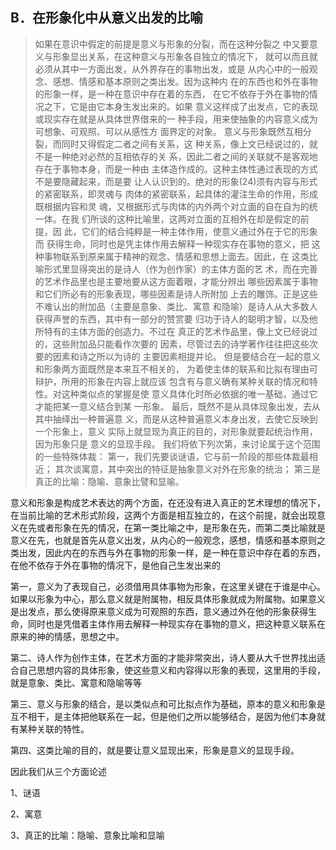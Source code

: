 <h2>B．在形象化中从意义出发的⽐喻</h2><blockquote data-pid="3iTNvXaX">如果在意识中假定的前提是意义与形象的分裂，⽽在这种分裂之 中⼜要意义与形象显出关系，在这种意义与形象各⾃独⽴的情况下， 就可以⽽且就必须从其中⼀⽅⾯出发，从外界存在的事物出发，或是 从内⼼中的⼀般观念、感想、情感和基本原则之类出发。因为这种内 在的东⻄也和外在事物的形象⼀样，是⼀种在意识中存在着的东⻄， 在它不依存于外在事物的情况之下，它是由它本⾝⽣发出来的。如果 意义这样成了出发点，它的表现或现实存在就是从具体世界借来的⼀ 种⼿段，⽤来使抽象的内容意义成为可想象、可观照、可以从感性⽅ ⾯界定的对象。 意义与形象既然互相分裂，⽽同时⼜得假定⼆者之间有关系，这 种关系，像上⽂已经说过的，就不是⼀种绝对必然的互相依存的关 系，因此⼆者之间的关联就不是客观地存在于事物本⾝，⽽是⼀种由 主体造作成的。这种主体性通过表现的⽅式不是要隐藏起来，⽽是要 让⼈认识到的。绝对的形象(24)须有内容与形式的紧密联系，即灵魂与 ⾁体的紧密联系，起具体的灌注⽣命的作⽤，形成既根据内容和灵 魂，⼜根据形式与⾁体的内外两个对⽴⾯的⾃在⾃为的统⼀体。在我 们所谈的这种⽐喻⾥，这两对⽴⾯的互相外在却是假定的前提，因 此，它们的结合纯粹是⼀种主体作⽤，使意义通过外在于它的形象⽽ 获得⽣命，同时也是凭主体作⽤去解释⼀种现实存在事物的意义，把 这种事物联系到原来属于精神的观念、情感和思想上⾯去。因此，在 这类⽐喻形式⾥显得突出的是诗⼈（作为创作家）的主体⽅⾯的艺 术，⽽在完善的艺术作品⾥也是主要地要从这⽅⾯着眼，才能分辨出 哪些因素属于事物和它们所必有的形象表现，哪些因素是诗⼈所附加 上去的雕饰。正是这些不难认出的附加品（主要是意象、类⽐、寓意 和隐喻）是诗⼈从⼤多数⼈获得声誉的东⻄，其中有⼀部分的赞赏要 归功于诗⼈的聪明才智，以及他所特有的主体⽅⾯的创造⼒。不过在 真正的艺术作品⾥，像上⽂已经说过的，这些附加品只能看作次要的 因素，尽管过去的诗学著作往往把这些次要的因素和诗之所以为诗的 主要因素相提并论。 但是要结合在⼀起的意义和形象两⽅⾯既然是本来互不相关的， 为着使主体的联系和⽐拟有理由可辩护，所⽤的形象在内容上就应该 包含有与意义确有某种关联的情况和特性。对这种类似点的掌握是使 意义具体化时所必依据的唯⼀基础，通过它才能把某⼀意义结合到某 ⼀形象。 最后，既然不是从具体现象出发，去从其中抽绎出⼀种普遍意 义，⽽是从这种普遍意义本⾝出发，去使它反映到⼀个形象上，意义 实际上就显现为真正的⽬的，对形象就要起统治作⽤，因为形象只是 意义的显现⼿段。 我们将依下列次第，来讨论属于这个范围的⼀些特殊体裁： 第⼀，我们先要谈谜语，它与前⼀阶段的那些体裁最相近； 其次谈寓意，其中突出的特征是抽象意义对外在形象的统治； 第三是真正的⽐喻：隐喻、意象⽐譬和显喻。 </blockquote><p data-pid="hBj_I1Ha">意义和形象是构成艺术表达的两个方面，在还没有进入真正的艺术理想的情况下，在当前比喻的艺术形式阶段，这两个方面是相互独立的，在这个前提，就会出现意义在先或者形象在先的情况，在第一类比喻之中，是形象在先，而第二类比喻就是意义在先，也就是首先从意义出发，从内心的一般观念，感想，情感和基本原则之类出发，因此内在的东西与外在事物的形象一样，是一种在意识中存在着的东西，在他不依存于外在事物的情况下，是他自己生发出来的</p><p data-pid="L2ZfEwzX">第一，意义为了表现自己，必须借用具体事物为形象，在这里关键在于谁是中心。如果以形象为中心，那么意义就是附属物，相反具体形象就成为附属物。如果意义是出发点，那么使得原来意义成为可观照的东西，意义通过外在他的形象获得生命，同时也是凭借着主体作用去解释一种现实存在事物的意义，把这种意义联系在原来的神的情感，思想之中。</p><p data-pid="S_uhHKBU">第二、诗人作为创作主体，在艺术方面的才能非常突出，诗人要从大千世界找出适合自己思想内容的具体形象，使这些意义和内容得以形象的表现，这里用的手段，就是意象、类比、寓意和隐喻等等</p><p data-pid="LrtB0GKN">第三、意义与形象的结合，是以类似点和可比拟点作为基础，原本的意义和形象是互不相干，是主体把他联系在一起，但是他们之所以能够结合，是因为他们本身就有某种关联的特性。</p><p data-pid="qbl0bZBa">第四、这类比喻的目的，就是要让意义显现出来，形象是意义的显现手段。</p><p data-pid="ocPnwjsb">因此我们从三个方面论述</p><p data-pid="D_UR61O8">1、谜语</p><p data-pid="KJ_kK9RL">2、寓意</p><p data-pid="is7yaQoU">3、真正的比喻：隐喻、意象比喻和显喻</p><p></p>